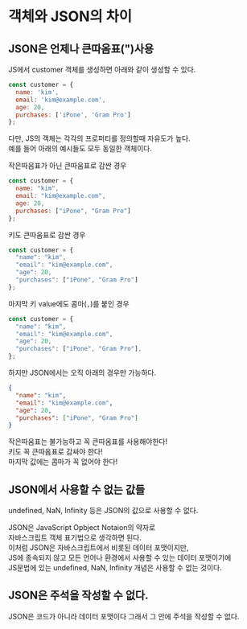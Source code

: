 # 객체와 JSON의 차이

## JSON은 언제나 큰따옴표(")사용

JS에서 customer 객체를 생성하면 아래와 같이 생성할 수 있다.

```javascript
const customer = {
  name: 'kim',
  email: 'kim@example.com',
  age: 20,
  purchases: ['iPone', 'Gram Pro']
};
```
다만, JS의 객체는 각각의 프로퍼티를 정의할때 자유도가 높다.  
예를 들어 아래의 예시들도 모두 동일한 객체이다.  

작은따음표가 아닌 큰따움표로 감싼 경우
```javascript
const customer = {
  name: "kim",
  email: "kim@example.com",
  age: 20,
  purchases: ["iPone", "Gram Pro"]
};
```

키도 큰따움표로 감싼 경우
```javascript
const customer = {
  "name": "kim",
  "email": "kim@example.com",
  "age": 20,
  "purchases": ["iPone", "Gram Pro"]
};
```

마지막 키 value에도 콤마(`,`)를 붙인 경우
```javascript
const customer = {
  "name": "kim",
  "email": "kim@example.com",
  "age": 20,
  "purchases": ["iPone", "Gram Pro"],
};
```

하지만 JSON에서는 오직 아래의 경우만 가능하다.

```json
{
  "name": "kim",
  "email": "kim@example.com",
  "age": 20,
  "purchases": ["iPone", "Gram Pro"]
}
```
작은따움표는 불가능하고 꼭 큰따옴표를 사용해야한다!  
키도 꼭 큰따옴표로 감싸야 한다!  
마지막 값에는 콤마가 꼭 없어야 한다!  

## JSON에서 사용할 수 없는 값들
undefined, NaN, Infinity 등은 JSON의 값으로 사용할 수 없다.  

JSON은 JavaScript Opbject Notaion의 약자로  
자바스크립트 객체 표기법으로 생각하면 된다.  
이처럼 JSON은 자바스크립트에서 비롯된 데이터 포맷이지만,  
JS에 종속되지 않고 모든 언어나 환경에서 사용할 수 있는 데이터 포맷이기에  
JS문법에 있는 undefined, NaN, Infinity 개념은 사용할 수 없는 것이다.  

## JSON은 주석을 작성할 수 없다.
JSON은 코드가 아니라 데이터 포맷이다 그래서 그 안에 주석을 작성할 수 없다.  


